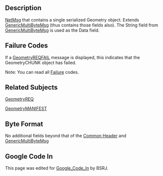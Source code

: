 ## Description

[NetMsg](IBME_GeometryService#NetMsg_Class.md) that contains a
single serialized Geometry object. Extends
[GenericMultiByteMsg](GenericMultiByteMsg.md) (thus contains
those fields also). The String field from
[GenericMultiByteMsg](GenericMultiByteMsg.md) is used as the
Data field.

## Failure Codes

If a [GeometryREQFAIL](GeometryREQFAIL.md) message is displayed,
this indicates that the GeometryCHUNK object has failed. <BSRJ>

Note: You can read all [Failure](Failure.md) codes.

## Related Subjects

[GeometryREQ](GeometryREQ.md)

[GeometryMANIFEST](GeometryMANIFEST.md)

## Byte Format

No additional fields beyond that of the [Common
Header](../misc/NetMsgTypes.md) and
[GenericMultiByteMsg](GenericMultiByteMsg.md)

## Google Code In

This page was edited for [Google_Code_In](../Google_Code_In.md)
by BSRJ.
